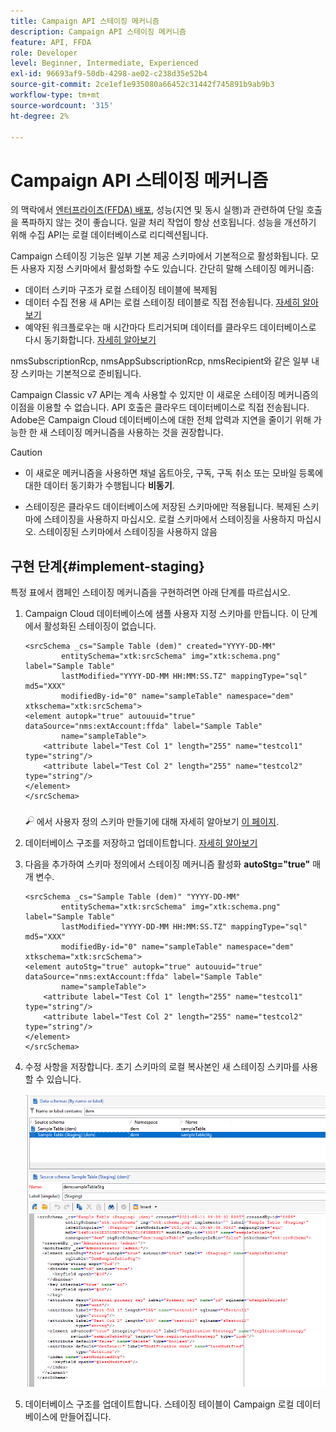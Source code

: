 ```yaml
---
title: Campaign API 스테이징 메커니즘
description: Campaign API 스테이징 메커니즘
feature: API, FFDA
role: Developer
level: Beginner, Intermediate, Experienced
exl-id: 96693af9-50db-4298-ae02-c238d35e52b4
source-git-commit: 2ce1ef1e935080a66452c31442f745891b9ab9b3
workflow-type: tm+mt
source-wordcount: '315'
ht-degree: 2%

---
```


# Campaign API 스테이징 메커니즘

의 맥락에서 [엔터프라이즈(FFDA) 배포](enterprise-deployment.md), 성능(지연 및 동시 실행)과 관련하여 단일 호출을 폭파하지 않는 것이 좋습니다. 일괄 처리 작업이 항상 선호됩니다. 성능을 개선하기 위해 수집 API는 로컬 데이터베이스로 리디렉션됩니다.

Campaign 스테이징 기능은 일부 기본 제공 스키마에서 기본적으로 활성화됩니다. 모든 사용자 지정 스키마에서 활성화할 수도 있습니다. 간단히 말해 스테이징 메커니즘:

* 데이터 스키마 구조가 로컬 스테이징 테이블에 복제됨
* 데이터 수집 전용 새 API는 로컬 스테이징 테이블로 직접 전송됩니다. [자세히 알아보기](new-apis.md)
* 예약된 워크플로우는 매 시간마다 트리거되며 데이터를 클라우드 데이터베이스로 다시 동기화합니다. [자세히 알아보기](replication.md)

nmsSubscriptionRcp, nmsAppSubscriptionRcp, nmsRecipient와 같은 일부 내장 스키마는 기본적으로 준비됩니다.

Campaign Classic v7 API는 계속 사용할 수 있지만 이 새로운 스테이징 메커니즘의 이점을 이용할 수 없습니다. API 호출은 클라우드 데이터베이스로 직접 전송됩니다. Adobe은 Campaign Cloud 데이터베이스에 대한 전체 압력과 지연을 줄이기 위해 가능한 한 새 스테이징 메커니즘을 사용하는 것을 권장합니다.

>[!CAUTION]
>
>* 이 새로운 메커니즘을 사용하면 채널 옵트아웃, 구독, 구독 취소 또는 모바일 등록에 대한 데이터 동기화가 수행됩니다 **비동기**.
>
>* 스테이징은 클라우드 데이터베이스에 저장된 스키마에만 적용됩니다. 복제된 스키마에 스테이징을 사용하지 마십시오. 로컬 스키마에서 스테이징을 사용하지 마십시오. 스테이징된 스키마에서 스테이징을 사용하지 않음
>

## 구현 단계{#implement-staging}

특정 표에서 캠페인 스테이징 메커니즘을 구현하려면 아래 단계를 따르십시오.

1. Campaign Cloud 데이터베이스에 샘플 사용자 지정 스키마를 만듭니다. 이 단계에서 활성화된 스테이징이 없습니다.

   ```
   <srcSchema _cs="Sample Table (dem)" created="YYYY-DD-MM"
           entitySchema="xtk:srcSchema" img="xtk:schema.png" label="Sample Table"
           lastModified="YYYY-DD-MM HH:MM:SS.TZ" mappingType="sql" md5="XXX"
           modifiedBy-id="0" name="sampleTable" namespace="dem" xtkschema="xtk:srcSchema">
   <element autopk="true" autouuid="true" dataSource="nms:extAccount:ffda" label="Sample Table"
           name="sampleTable">
       <attribute label="Test Col 1" length="255" name="testcol1" type="string"/>
       <attribute label="Test Col 2" length="255" name="testcol2" type="string"/>
   </element>
   </srcSchema>
   ```

   ![](../assets/do-not-localize/glass.png) 에서 사용자 정의 스키마 만들기에 대해 자세히 알아보기 [이 페이지](../dev/create-schema.md).

1. 데이터베이스 구조를 저장하고 업데이트합니다.  [자세히 알아보기](../dev/update-database-structure.md)

1. 다음을 추가하여 스키마 정의에서 스테이징 메커니즘 활성화 **autoStg=&quot;true&quot;** 매개 변수.

   ```
   <srcSchema _cs="Sample Table (dem)" "YYYY-DD-MM"
           entitySchema="xtk:srcSchema" img="xtk:schema.png" label="Sample Table"
           lastModified="YYYY-DD-MM HH:MM:SS.TZ" mappingType="sql" md5="XXX"
           modifiedBy-id="0" name="sampleTable" namespace="dem" xtkschema="xtk:srcSchema">
   <element autoStg="true" autopk="true" autouuid="true" dataSource="nms:extAccount:ffda" label="Sample Table"
           name="sampleTable">
       <attribute label="Test Col 1" length="255" name="testcol1" type="string"/>
       <attribute label="Test Col 2" length="255" name="testcol2" type="string"/>
   </element>
   </srcSchema>
   ```

1. 수정 사항을 저장합니다. 초기 스키마의 로컬 복사본인 새 스테이징 스키마를 사용할 수 있습니다.

   ![](assets/staging-mechanism.png)

1. 데이터베이스 구조를 업데이트합니다. 스테이징 테이블이 Campaign 로컬 데이터베이스에 만들어집니다.
